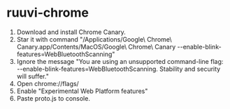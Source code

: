 # ruuvi-chrome

1) Download and install Chrome Canary.
2) Star it with command "/Applications/Google\ Chrome\ Canary.app/Contents/MacOS/Google\ Chrome\ Canary --enable-blink-features=WebBluetoothScanning"
3) Ignore the message "You are using an unsupported command-line flag: --enable-blink-features=WebBluetoothScanning. Stability and security will suffer."
4) Open chrome://flags/
5) Enable "Experimental Web Platform features"
6) Paste proto.js to console.
